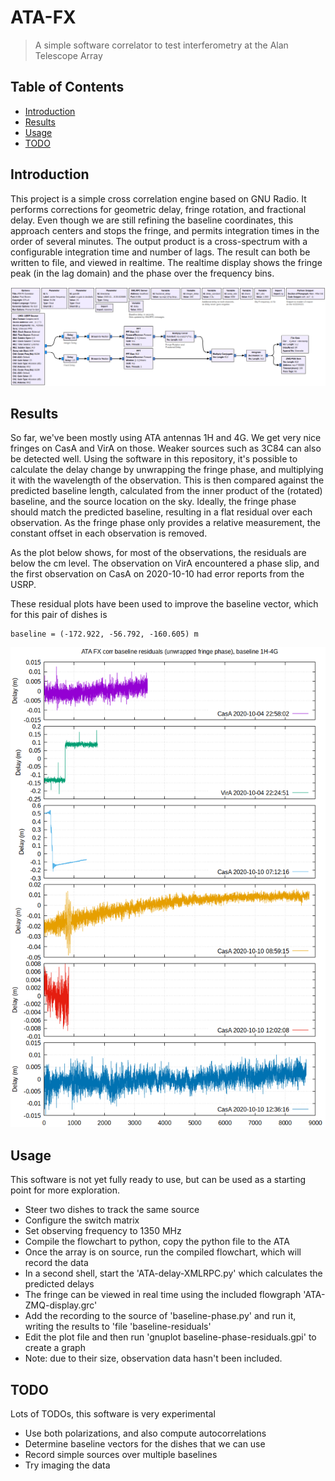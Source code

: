 # ATA-FX
> A simple software correlator to test interferometry at the Alan Telescope Array

## Table of Contents

* [Introduction](#Introduction)
* [Results](#Results)
* [Usage](#Usage)
* [TODO](#Todo)

## Introduction

This project is a simple cross correlation engine based on GNU Radio.
It performs corrections for geometric delay, fringe rotation, and fractional delay. Even though we are still
refining the baseline coordinates, this approach centers and stops the fringe, and permits integration times in the order
of several minutes. The output product is a cross-spectrum with a configurable integration time and number of lags. 
The result can both be written to file, and viewed in realtime.
The realtime display shows the fringe peak (in the lag domain) and the phase over the frequency bins.

![ATA-FX Flowchart](ATA-FX-screenshot.png)

## Results

So far, we've been mostly using ATA antennas 1H and 4G. We get very nice fringes on CasA and VirA on those. Weaker sources
such as 3C84 can also be detected well.
Using the software in this repository, it's possible to calculate the delay change by unwrapping the fringe
phase, and multiplying it with the wavelength of the observation. This is then compared against the
predicted baseline length, calculated from the inner product of the (rotated) baseline, and the source location
on the sky. Ideally, the fringe phase should match the predicted baseline, resulting in a flat residual over
each observation. As the fringe phase only provides a relative measurement, the constant offset in each
observation is removed.

As the plot below shows, for most of the observations, the residuals are below the cm level. The observation
on VirA encountered a phase slip, and the first observation on CasA on 2020-10-10 had error reports from the USRP.

These residual plots have been used to improve the baseline vector, which for this pair of dishes is
```
baseline = (-172.922, -56.792, -160.605) m
```

![Baseline residuals](FX_baseline_phase_residuals.png)

## Usage

This software is not yet fully ready to use, but can be used as a starting point for more exploration.

* Steer two dishes to track the same source
* Configure the switch matrix
* Set observing frequency to 1350 MHz
* Compile the flowchart to python, copy the python file to the ATA
* Once the array is on source, run the compiled flowchart, which will record the data
* In a second shell, start the 'ATA-delay-XMLRPC.py' which calculates the predicted delays
* The fringe can be viewed in real time using the included flowgraph 'ATA-ZMQ-display.grc'
* Add the recording to the source of 'baseline-phase.py' and run it, writing the results to 'file 'baseline-residuals'
* Edit the plot file and then run 'gnuplot baseline-phase-residuals.gpi' to create a graph
* Note: due to their size, observation data hasn't been included.

## TODO

Lots of TODOs, this software is very experimental

* Use both polarizations, and also compute autocorrelations
* Determine baseline vectors for the dishes that we can use
* Record simple sources over multiple baselines
* Try imaging the data
